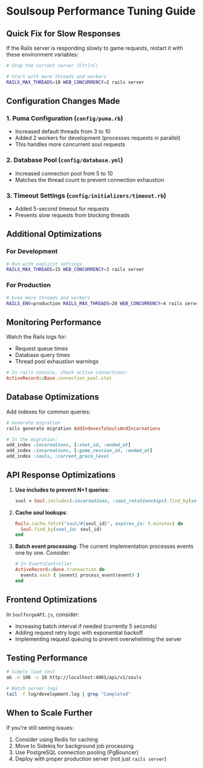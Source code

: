 # Soulsoup Performance Tuning Guide

## Quick Fix for Slow Responses

If the Rails server is responding slowly to game requests, restart it with these environment variables:

```bash
# Stop the current server (Ctrl+C)

# Start with more threads and workers
RAILS_MAX_THREADS=10 WEB_CONCURRENCY=2 rails server
```

## Configuration Changes Made

### 1. Puma Configuration (`config/puma.rb`)
- Increased default threads from 3 to 10
- Added 2 workers for development (processes requests in parallel)
- This handles more concurrent soul requests

### 2. Database Pool (`config/database.yml`)
- Increased connection pool from 5 to 10
- Matches the thread count to prevent connection exhaustion

### 3. Timeout Settings (`config/initializers/timeout.rb`)
- Added 5-second timeout for requests
- Prevents slow requests from blocking threads

## Additional Optimizations

### For Development

```bash
# Run with explicit settings
RAILS_MAX_THREADS=15 WEB_CONCURRENCY=3 rails server
```

### For Production

```bash
# Even more threads and workers
RAILS_ENV=production RAILS_MAX_THREADS=20 WEB_CONCURRENCY=4 rails server
```

## Monitoring Performance

Watch the Rails logs for:
- Request queue times
- Database query times
- Thread pool exhaustion warnings

```ruby
# In rails console, check active connections:
ActiveRecord::Base.connection_pool.stat
```

## Database Optimizations

Add indexes for common queries:

```ruby
# Generate migration
rails generate migration AddIndexesToSoulsAndIncarnations

# In the migration:
add_index :incarnations, [:soul_id, :ended_at]
add_index :incarnations, [:game_session_id, :ended_at]
add_index :souls, :current_grace_level
```

## API Response Optimizations

1. **Use includes to prevent N+1 queries**:
   ```ruby
   soul = Soul.includes(:incarnations, :soul_relationships).find_by(soul_id: params[:id])
   ```

2. **Cache soul lookups**:
   ```ruby
   Rails.cache.fetch("soul/#{soul_id}", expires_in: 5.minutes) do
     Soul.find_by(soul_id: soul_id)
   end
   ```

3. **Batch event processing**:
   The current implementation processes events one by one. Consider:
   ```ruby
   # In EventsController
   ActiveRecord::Base.transaction do
     events.each { |event| process_event(event) }
   end
   ```

## Frontend Optimizations

In `SoulforgeAPI.js`, consider:
- Increasing batch interval if needed (currently 5 seconds)
- Adding request retry logic with exponential backoff
- Implementing request queuing to prevent overwhelming the server

## Testing Performance

```bash
# Simple load test
ab -n 100 -c 10 http://localhost:4001/api/v1/souls

# Watch server logs
tail -f log/development.log | grep "Completed"
```

## When to Scale Further

If you're still seeing issues:
1. Consider using Redis for caching
2. Move to Sidekiq for background job processing
3. Use PostgreSQL connection pooling (PgBouncer)
4. Deploy with proper production server (not just `rails server`)